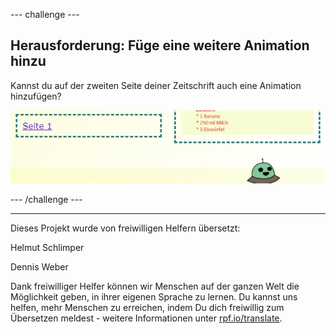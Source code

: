 --- challenge ---

## Herausforderung: Füge eine weitere Animation hinzu

Kannst du auf der zweiten Seite deiner Zeitschrift auch eine Animation hinzufügen?

![screenshot](images/magazine-animation-challenge.png)

--- /challenge ---


***
Dieses Projekt wurde von freiwilligen Helfern übersetzt:

Helmut Schlimper

Dennis Weber

Dank freiwilliger Helfer können wir Menschen auf der ganzen Welt die Möglichkeit geben, in ihrer eigenen Sprache zu lernen. Du kannst uns helfen, mehr Menschen zu erreichen, indem Du dich freiwillig zum Übersetzen meldest - weitere Informationen unter [rpf.io/translate](https://rpf.io/translate).